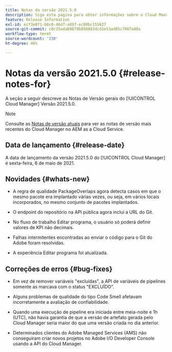 ```yaml
---
title: Notas da versão 2021.5.0
description: Siga esta página para obter informações sobre o Cloud Manager versão 2021.5.0
feature: Release Information
exl-id: ecf3e0f1-b0c0-46d7-a897-ec08bc155627
source-git-commit: c0c25ada09879b850883dcd1e53ad05c7087a80a
workflow-type: tm+mt
source-wordcount: '230'
ht-degree: 46%

---
```


# Notas da versão 2021.5.0 {#release-notes-for}

A seção a seguir descreve as Notas de Versão gerais do [!UICONTROL Cloud Manager] Versão 2021.5.0.

>[!NOTE]
>Consulte as [Notas de versão atuais](https://experienceleague.adobe.com/docs/experience-manager-cloud-service/onboarding/getting-access/release-notes-cloud-manager/release-notes-cm-current.html?lang=en#getting-access) para ver as notas de versão mais recentes do Cloud Manager no AEM as a Cloud Service.

## Data de lançamento {#release-date}

A data de lançamento da versão 2021.5.0 do [!UICONTROL Cloud Manager] é sexta-feira, 6 de maio de 2021.

## Novidades {#whats-new}

* A regra de qualidade PackageOverlaps agora detecta casos em que o mesmo pacote era implantado várias vezes, ou seja, em vários locais incorporados, no mesmo conjunto de pacotes implantados.

* O endpoint do repositório na API pública agora inclui a URL do Git.

* No fluxo de trabalho Editar programa, o usuário só poderá definir valores de KPI não decimais.

* Falhas intermitentes encontradas ao enviar o código para o Git do Adobe foram resolvidas.

* A experiência Editar programa foi atualizada.

## Correções de erros {#bug-fixes}

* Em vez de remover variáveis &quot;excluídas&quot;, a API de variáveis de pipelines somente as marcava com o status &quot;EXCLUÍDO&quot;.

* Alguns problemas de qualidade do tipo Code Smell afetavam incorretamente a avaliação de confiabilidade.

* Quando uma execução de pipeline era iniciada entre meia-noite e 1h (UTC), não havia garantia de que a versão de artefato gerada pelo Cloud Manager seria maior do que uma versão criada no dia anterior.

* Determinados clientes do Adobe Managed Services (AMS) não conseguiram criar novos projetos no Adobe I/O Developer Console usando a API do Cloud Manager.
